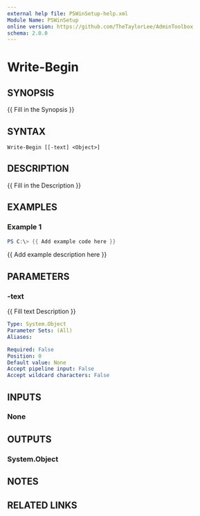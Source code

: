 ```yaml
---
external help file: PSWinSetup-help.xml
Module Name: PSWinSetup
online version: https://github.com/TheTaylorLee/AdminToolbox
schema: 2.0.0
---
```


# Write-Begin

## SYNOPSIS
{{ Fill in the Synopsis }}

## SYNTAX

```
Write-Begin [[-text] <Object>]
```

## DESCRIPTION
{{ Fill in the Description }}

## EXAMPLES

### Example 1
```powershell
PS C:\> {{ Add example code here }}
```

{{ Add example description here }}

## PARAMETERS

### -text
{{ Fill text Description }}

```yaml
Type: System.Object
Parameter Sets: (All)
Aliases:

Required: False
Position: 0
Default value: None
Accept pipeline input: False
Accept wildcard characters: False
```

## INPUTS

### None

## OUTPUTS

### System.Object
## NOTES

## RELATED LINKS
